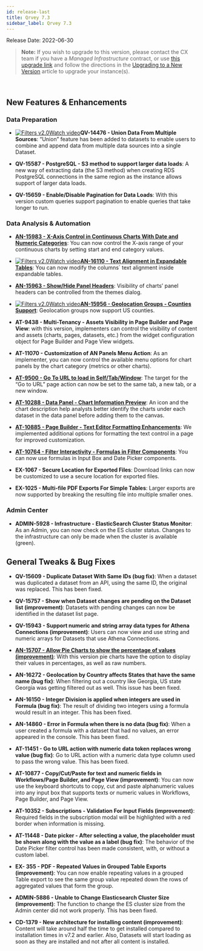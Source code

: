 ```yaml
---
id: release-last
title: Qrvey 7.3
sidebar_label: Qrvey 7.3
---
```

<div style={{textAlign: "justify"}}>
Release Date: 2022-06-30
 
>**Note:** If you wish to upgrade to this version, please contact the CX team if you have a *Managed Infrastructure* contract, or use <a href="https://qrvey-autodeployapp.s3.amazonaws.com/autodeployappCloudformation-enterprise-7.3.json" target="_blank">this upgrade link</a> and follow the directions in the <a href="/docs/get-started/upgrading-new-version" target="_blank">Upgrading to a New Version</a> article to upgrade your instance(s). 
<br/>
 
## New Features & Enhancements
 
### Data Preparation
* <a href="/docs/video-training/release/version-7.3#union-data-from-multiple-sources" target="_blank" className="tooltip"><img alt="Filters v2.0" src="https://s3.amazonaws.com/cdn.qrvey.com/documentation_assets/release-notes/video_icon.png#thumbnail-20" className="video-icon-png" /><span className="tooltiptext">Watch video</span></a>**QV-14476 - Union Data From Multiple Sources**: “Union” feature has been added to datasets to enable users to combine and append data from multiple data sources into a single Dataset.

* **QV-15587 - PostgreSQL - S3 method to support larger data loads**: A new way of extracting data (the S3 method) when creating RDS PostgreSQL connections in the same region as the instance allows support of larger data loads.

* **QV-15659 - Enable/Disable Pagination for Data Loads**: With this version custom queries support pagination to enable queries that take longer to run.


### Data Analysis & Automation

* <strong><a href="/docs/ui-docs/chart-builder/discrete-continuous-values#continuous-dates" target="_blank">AN-15983 - X-Axis Control in Continuous Charts With Date and Numeric Categories</strong></a>: You can now control the X-axis range of your continuous charts by setting start and end category values. 

* <a href="/docs/video-training/release/version-7.3#expandable-table-alignment" target="_blank" className="tooltip"><img alt="Filters v2.0" src="https://s3.amazonaws.com/cdn.qrvey.com/documentation_assets/release-notes/video_icon.png#thumbnail-20" className="video-icon-png" /><span className="tooltiptext">Watch video</span></a><strong><a href="/docs/ui-docs/dataviews/chart-types/expandable-table#styles" target="_blank">AN-16110 - Text Alignment in Expandable Tables</strong></a>: You can now modify the columns´ text alignment inside expandable tables.

* <strong><a href="/docs/ui-docs/chart-builder/setting-chart-styles#managing-themes" target="_blank">AN-15963 - Show/Hide Panel Headers</strong></a>: Visibility of charts’ panel headers can be controlled from the themes dialog.

* <a href="/docs/video-training/release/version-7.3#counties-support-in-geolocation-groups" target="_blank" className="tooltip"><img alt="Filters v2.0" src="https://s3.amazonaws.com/cdn.qrvey.com/documentation_assets/release-notes/video_icon.png#thumbnail-20" className="video-icon-png" /><span className="tooltiptext">Watch video</span></a><strong><a href="/docs/ui-docs/datasets/#setting-up-geolocation-groups" target="_blank">AN-15956 - Geolocation Groups - Counties Support</strong></a>: Geolocation groups now support US counties. 

* **AT-9438 - Multi-Tenancy - Assets Visibility in Page Builder and Page View**: with this version, implementers can control the visibility of content and assets (charts, pages, datasets, etc.) from the widget configuration object for Page Builder and Page View widgets.


* **AT-11070 - Customization of AN Panels Menu Action**: As an implementer, you can now control the available menu options for chart panels by the chart category (metrics or other charts).

* <strong><a href="/docs/ui-docs/builders/pages_actions" target="_blank">AT-9500 - Go To URL to load in Self/Tab/Window</strong></a>: The target for the “Go to URL” page action can now be set to the same tab, a new tab, or a new window.

* <strong><a href="/docs/ui-docs/builders/pages#canvas-layout" target="_blank">AT-10288 - Data Panel - Chart Information Preview</strong></a>: An icon and the chart description help analysts better identify the charts under each dataset in the data panel before adding them to the canvas.

* <strong><a href="/docs/ui-docs/builders/pages#text-box" target="_blank">AT-10885 - Page Builder - Text Editor Formatting Enhancements</strong></a>: We implemented additional options for formatting the text control in a page for improved customization.

* <strong><a href="/docs/ui-docs/filtering-data/working-with-filters#free-standing-filter-controls" target="_blank">AT-10764 - Filter Interactivity - Formulas in Filter Components</strong></a>: You can now use formulas in Input Box and Date Picker components.

* **EX-1067 - Secure Location for Exported Files**: Download links can now be customized to use a secure location for exported files.

* **EX-1025 - Multi-file PDF Exports For Simple Tables**: Larger exports are now supported by breaking the resulting file into multiple smaller ones. 

### Admin Center

* **ADMIN-5928 - Infrastructure - ElasticSearch Cluster Status Monitor**: As an Admin, you can now check on the ES cluster status. Changes to the infrastructure can only be made when the cluster is available (green).


## General Tweaks & Bug Fixes

* **QV-15609 - Duplicate Dataset With Same IDs (bug fix)**: When a dataset was duplicated a dataset from an API, using the same ID, the original was replaced. This has been fixed.

* **QV-15757 - Show when Dataset changes are pending on the Dataset list (improvement)**: Datasets with pending changes can now be identified in the dataset list page.

* **QV-15943 - Support numeric and string array data types for Athena Connections (improvement)**: Users can now view and use string and numeric arrays for Datasets that use Athena Connections.

* <strong><a href="/docs/ui-docs/dataviews/chart-types/pie-charts#styles" target="_blank">AN-15707 - Allow Pie Charts to show the percentage of values (improvement)</strong></a>: With this version pie charts have the option to display their values in percentages, as well as raw numbers.

* **AN-16272 - Geolocation by Country affects States that have the same name (bug fix)**: When filtering out a country like Georgia, US state Georgia was getting filtered out as well. This issue has been fixed.

* **AN-16150 - Integer Division is applied when integers are used in Formula (bug fix)**: The result of dividing two integers using a formula would result in an integer. This has been fixed.

* **AN-14860 - Error in Formula when there is no data (bug fix)**: When a user created a formula with a dataset that had no values, an error appeared in the console. This has been fixed.

* **AT-11451 - Go to URL action with numeric data token replaces wrong value (bug fix)**: Go to URL action with a numeric data type column used to pass the wrong value. This has been fixed.

* **AT-10877 - Copy/Cut/Paste for text and numeric fields in Workflows/Page Builder, and Page View (improvement)**: You can now use the keyboard shortcuts to copy, cut and paste alphanumeric values into any input box that supports texts or numeric values in Workflows, Page Builder, and Page View.

* **AT-10352 - Subscriptions - Validation For Input Fields (improvement)**: Required fields in the subscription modal will be highlighted with a red border when information is missing.

* **AT-11448 - Date picker - After selecting a value, the placeholder must be shown along with the value as a label (bug fix)**: The behavior of the Date Picker filter control has been made consistent, with, or without a custom label.

* **EX- 355 - PDF - Repeated Values in Grouped Table Exports (improvement)**: You can now enable repeating values in a grouped Table export to see the same group value repeated down the rows of aggregated values that form the group.

* **ADMIN-5886 - Unable to Change Elasticsearch Cluster Size (improvement)**: The function to change the ES cluster size from the Admin center did not work properly. This has been fixed.

* **CD-1379 - New architecture for installing content (improvement)**: Content will take around half the time to get installed compared to installation times in v7.2 and earlier. Also, Datasets will start loading as soon as they are installed and not after all content is installed.


</div>